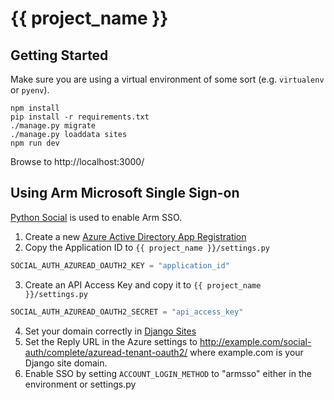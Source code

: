 # {{ project_name }}

## Getting Started

Make sure you are using a virtual environment of some sort (e.g. `virtualenv` or
`pyenv`).

```
npm install
pip install -r requirements.txt
./manage.py migrate
./manage.py loaddata sites
npm run dev
```

Browse to http://localhost:3000/


## Using Arm Microsoft Single Sign-on

[Python Social](http://python-social-auth-docs.readthedocs.io/en/latest/backends/azuread.html) is used to enable Arm SSO.

1. Create a new [Azure Active Directory App Registration](https://portal.azure.com/#blade/Microsoft_AAD_IAM/ActiveDirectoryMenuBlade/RegisteredApps)
2. Copy the Application ID to `{{ project_name }}/settings.py`
```python
SOCIAL_AUTH_AZUREAD_OAUTH2_KEY = "application_id"
```
3. Create an API Access Key and copy it to `{{ project_name }}/settings.py`
```python
SOCIAL_AUTH_AZUREAD_OAUTH2_SECRET = "api_access_key"
```
4. Set your domain correctly in [Django Sites](https://docs.djangoproject.com/en/2.0/ref/contrib/sites/)
5. Set the Reply URL in the Azure settings to http://example.com/social-auth/complete/azuread-tenant-oauth2/ where example.com is your Django site domain.
6. Enable SSO by setting `ACCOUNT_LOGIN_METHOD` to "armsso" either in the environment or settings.py
